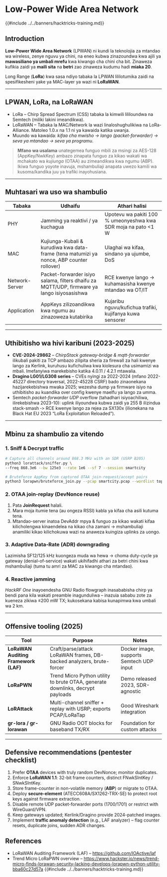 # Low-Power Wide Area Network

{{#include ../../banners/hacktricks-training.md}}

## Introduction

**Low-Power Wide Area Network** (LPWAN) ni kundi la teknolojia za mtandao wa wireless, zenye nguvu ya chini, na eneo kubwa zinazoundwa kwa ajili ya **mawasiliano ya umbali mrefu** kwa kiwango cha chini cha bit. 
Zinaweza kufikia zaidi ya **maili sita** na **betri** zao zinaweza kudumu hadi **miaka 20**.

Long Range (**LoRa**) kwa sasa ndiyo tabaka la LPWAN lililotumika zaidi na spesifikesheni yake ya MAC-layer ya wazi ni **LoRaWAN**.

---

## LPWAN, LoRa, na LoRaWAN

* LoRa – Chirp Spread Spectrum (CSS) tabaka la kimwili lililoundwa na Semtech (miliki lakini imeandikwa).
* LoRaWAN – Tabaka la MAC/Network la wazi linaloshughulikiwa na LoRa-Alliance. Matoleo 1.0.x na 1.1 ni ya kawaida katika uwanja.
* Muundo wa kawaida: *kifaa cha mwisho → lango (packet-forwarder) → seva ya mtandao → seva ya programu*.

> **Mfano wa usalama** unategemea funguo mbili za msingi za AES-128 (AppKey/NwkKey) ambazo zinapata funguo za kikao wakati wa mchakato wa *kujiunga* (OTAA) au zimeandikwa kwa ngumu (ABP). Ikiwa funguo yoyote inavuja, mshambuliaji anapata uwezo kamili wa kusoma/kandika juu ya trafiki inayohusiana.

---

## Muhtasari wa uso wa shambulio

| Tabaka | Udhaifu | Athari halisi |
|-------|----------|------------------|
| PHY | Jamming ya reaktivi / ya kuchagua | Upotevu wa pakiti 100 % umeonyeshwa kwa SDR moja na pato <1 W |
| MAC | Kujiunga-Kubali & kurudiwa kwa data-frame (tena matumizi ya nonce, ABP counter rollover) | Ulaghai wa kifaa, sindano ya ujumbe, DoS |
| Network-Server | Packet-forwarder isiyo salama, filters dhaifu za MQTT/UDP, firmware ya lango isiyosasishwa | RCE kwenye lango → kuhamasisha kwenye mtandao wa OT/IT |
| Application | AppKeys zilizoandikwa kwa ngumu au zinazoweza kutabirika | Kujaribu nguvu/kufichua trafiki, kujifanya kuwa sensorer |

---

## Uthibitisho wa hivi karibuni (2023-2025)

* **CVE-2024-29862** – *ChirpStack gateway-bridge & mqtt-forwarder* ilikubali pakiti za TCP ambazo zilipita sheria za firewall za hali kwenye lango za Kerlink, kuruhusu kufichuliwa kwa kiolesura cha usimamizi wa mbali. Imefanyiwa marekebisho katika 4.0.11 / 4.2.1 mtawalia.
* **Dragino LG01/LG308 series** – CVEs nyingi za 2022-2024 (mfano 2022-45227 directory traversal, 2022-45228 CSRF) bado zinaonekana hazijarekebishwa mwaka 2025; wezesha dump ya firmware isiyo na uthibitisho au kuandika over config kwenye maelfu ya lango za umma.
* Semtech *packet-forwarder UDP* overflow (tahadhari isiyoachiliwa, ilirekebishwa 2023-10): uplink iliyoundwa kubwa zaidi ya 255 B ilizindua stack-smash ‑> RCE kwenye lango za rejea za SX130x (ilionekana na Black Hat EU 2023 “LoRa Exploitation Reloaded”).

---

## Mbinu za shambulio za vitendo

### 1. Sniff & Decrypt traffic
```bash
# Capture all channels around 868.3 MHz with an SDR (USRP B205)
python3 lorattack/sniffer.py \
--freq 868.3e6 --bw 125e3 --rate 1e6 --sf 7 --session smartcity

# Bruteforce AppKey from captured OTAA join-request/accept pairs
python3 lorapwn/bruteforce_join.py --pcap smartcity.pcap --wordlist top1m.txt
```
### 2. OTAA join-replay (DevNonce reuse)

1. Pata **JoinRequest** halali.
2. Mara moja itumie tena (au ongeza RSSI) kabla ya kifaa cha asili kutuma tena.
3. Mtandao-server inatoa DevAddr mpya & funguo za kikao wakati kifaa kilicholengwa kinaendelea na kikao cha zamani → mshambuliaji anamiliki kikao kilichokuwa wazi na anaweza kuingiza uplinks za uongo.

### 3. Adaptive Data-Rate (ADR) downgrading

Lazimisha SF12/125 kHz kuongeza muda wa hewa → choma duty-cycle ya gateway (denial-of-service) wakati ukihifadhi athari za betri chini kwa mshambuliaji (tuma tu amri za MAC za kiwango cha mtandao).

### 4. Reactive jamming

*HackRF One* inayoendesha GNU Radio flowgraph inasababisha chirp ya bendi pana kila wakati preamble inagunduliwa – inazuia sababu zote za kueneza zikiwa ≤200 mW TX; kukosekana kabisa kunapimwa kwa umbali wa 2 km.

---

## Offensive tooling (2025)

| Tool | Purpose | Notes |
|------|---------|-------|
| **LoRaWAN Auditing Framework (LAF)** | Craft/parse/attack LoRaWAN frames, DB-backed analyzers, brute-forcer | Docker image, supports Semtech UDP input |
| **LoRaPWN** | Trend Micro Python utility to brute OTAA, generate downlinks, decrypt payloads | Demo released 2023, SDR-agnostic |
| **LoRAttack** | Multi-channel sniffer + replay with USRP; exports PCAP/LoRaTap | Good Wireshark integration |
| **gr-lora / gr-lorawan** | GNU Radio OOT blocks for baseband TX/RX | Foundation for custom attacks |

---

## Defensive recommendations (pentester checklist)

1. Prefer **OTAA** devices with truly random DevNonce; monitor duplicates.
2. Enforce **LoRaWAN 1.1**: 32-bit frame counters, distinct FNwkSIntKey / SNwkSIntKey.
3. Store frame-counter in non-volatile memory (**ABP**) or migrate to OTAA.
4. Deploy **secure-element** (ATECC608A/SX1262-TRX-SE) to protect root keys against firmware extraction.
5. Disable remote UDP packet-forwarder ports (1700/1701) or restrict with WireGuard/VPN.
6. Keep gateways updated; Kerlink/Dragino provide 2024-patched images.
7. Implement **traffic anomaly detection** (e.g., LAF analyzer) – flag counter resets, duplicate joins, sudden ADR changes.

## References

* LoRaWAN Auditing Framework (LAF) – https://github.com/IOActive/laf
* Trend Micro LoRaPWN overview – https://www.hackster.io/news/trend-micro-finds-lorawan-security-lacking-develops-lorapwn-python-utility-bba60c27d57a
{{#include ../../banners/hacktricks-training.md}}
